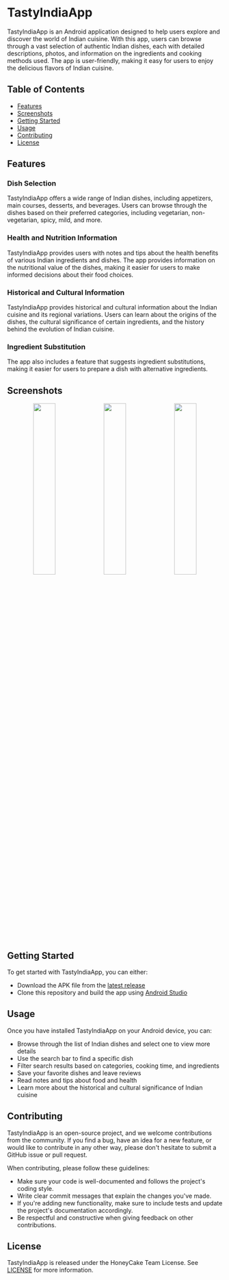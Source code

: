 # TastyIndiaApp

TastyIndiaApp is an Android application designed to help users explore and discover the world of Indian cuisine. With this app, users can browse through a vast selection of authentic Indian dishes, each with detailed descriptions, photos, and information on the ingredients and cooking methods used. The app is user-friendly, making it easy for users to enjoy the delicious flavors of Indian cuisine.

## Table of Contents

- [Features](#features)
- [Screenshots](#screenshots)
- [Getting Started](#getting-started)
- [Usage](#usage)
- [Contributing](#contributing)
- [License](#license)

## Features

### Dish Selection
TastyIndiaApp offers a wide range of Indian dishes, including appetizers, main courses, desserts, and beverages. Users can browse through the dishes based on their preferred categories, including vegetarian, non-vegetarian, spicy, mild, and more.

### Health and Nutrition Information
TastyIndiaApp provides users with notes and tips about the health benefits of various Indian ingredients and dishes. The app provides information on the nutritional value of the dishes, making it easier for users to make informed decisions about their food choices.

### Historical and Cultural Information
TastyIndiaApp provides historical and cultural information about the Indian cuisine and its regional variations. Users can learn about the origins of the dishes, the cultural significance of certain ingredients, and the history behind the evolution of Indian cuisine.

### Ingredient Substitution
The app also includes a feature that suggests ingredient substitutions, making it easier for users to prepare a dish with alternative ingredients.



## Screenshots

<p align="center">
<img src="/preview/image1.gif" width="32%"/>
<img src="/preview/image2.gif" width="32%"/>
<img src="/preview/image3.gif" width="32%"/>
</p>

## Getting Started

To get started with TastyIndiaApp, you can either:

- Download the APK file from the [latest release](https://github.com/HoneyCakeTeam/Tasty-India-App)
- Clone this repository and build the app using [Android Studio](https://developer.android.com/studio)

## Usage

Once you have installed TastyIndiaApp on your Android device, you can:

- Browse through the list of Indian dishes and select one to view more details
- Use the search bar to find a specific dish
- Filter search results based on categories, cooking time, and ingredients
- Save your favorite dishes and leave reviews
- Read notes and tips about food and health
- Learn more about the historical and cultural significance of Indian cuisine

## Contributing

TastyIndiaApp is an open-source project, and we welcome contributions from the community. If you find a bug, have an idea for a new feature, or would like to contribute in any other way, please don't hesitate to submit a GitHub issue or pull request.

When contributing, please follow these guidelines:

- Make sure your code is well-documented and follows the project's coding style.
- Write clear commit messages that explain the changes you've made.
- If you're adding new functionality, make sure to include tests and update the project's documentation accordingly.
- Be respectful and constructive when giving feedback on other contributions.

## License

TastyIndiaApp is released under the HoneyCake Team License. See [LICENSE](LICENSE) for more information.
